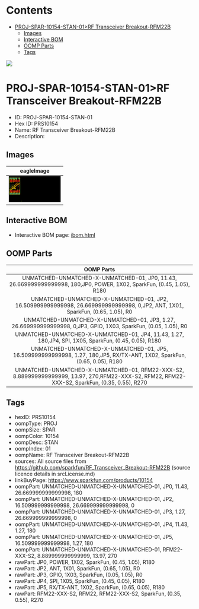 



Contents
========

* [PROJ-SPAR-10154-STAN-01>RF Transceiver Breakout-RFM22B](#proj-spar-10154-stan-01rf-transceiver-breakout-rfm22b)
	* [Images](#images)
	* [Interactive BOM](#interactive-bom)
	* [OOMP Parts](#oomp-parts)
	* [Tags](#tags)
  
![][im]
# PROJ-SPAR-10154-STAN-01>RF Transceiver Breakout-RFM22B

- ID: PROJ-SPAR-10154-STAN-01
- Hex ID: PRS10154
- Name: RF Transceiver Breakout-RFM22B
- Description: 

## Images
  
  

|eagleImage|
| :---: |
|[![eagleImage](eagleImage_140.png)](eagleImage_600.png)|

## Interactive BOM

- Interactive BOM page: [ibom.html](kicad/bom/ibom.html)

## OOMP Parts
  

|OOMP Parts|
| :---: |
|UNMATCHED-UNMATCHED-X-UNMATCHED-01, JP0, 11.43, 26.669999999999998, 180,JP0, POWER, 1X02, SparkFun, (0.45, 1.05), R180|
|UNMATCHED-UNMATCHED-X-UNMATCHED-01, JP2, 16.509999999999998, 26.669999999999998, 0,JP2, ANT, 1X01, SparkFun, (0.65, 1.05), R0|
|UNMATCHED-UNMATCHED-X-UNMATCHED-01, JP3, 1.27, 26.669999999999998, 0,JP3, GPIO, 1X03, SparkFun, (0.05, 1.05), R0|
|UNMATCHED-UNMATCHED-X-UNMATCHED-01, JP4, 11.43, 1.27, 180,JP4, SPI, 1X05, SparkFun, (0.45, 0.05), R180|
|UNMATCHED-UNMATCHED-X-UNMATCHED-01, JP5, 16.509999999999998, 1.27, 180,JP5, RX/TX-ANT, 1X02, SparkFun, (0.65, 0.05), R180|
|UNMATCHED-UNMATCHED-X-UNMATCHED-01, RFM22-XXX-S2, 8.889999999999999, 13.97, 270,RFM22-XXX-S2, RFM22, RFM22-XXX-S2, SparkFun, (0.35, 0.55), R270|

## Tags

- hexID: PRS10154
- oompType: PROJ
- oompSize: SPAR
- oompColor: 10154
- oompDesc: STAN
- oompIndex: 01
- oompName: RF Transceiver Breakout-RFM22B
- sources: All source files from https://github.com/sparkfun/RF_Transceiver_Breakout-RFM22B (source licence details in srcLicense.md)
- linkBuyPage: https://www.sparkfun.com/products/10154
- oompPart: UNMATCHED-UNMATCHED-X-UNMATCHED-01, JP0, 11.43, 26.669999999999998, 180
- oompPart: UNMATCHED-UNMATCHED-X-UNMATCHED-01, JP2, 16.509999999999998, 26.669999999999998, 0
- oompPart: UNMATCHED-UNMATCHED-X-UNMATCHED-01, JP3, 1.27, 26.669999999999998, 0
- oompPart: UNMATCHED-UNMATCHED-X-UNMATCHED-01, JP4, 11.43, 1.27, 180
- oompPart: UNMATCHED-UNMATCHED-X-UNMATCHED-01, JP5, 16.509999999999998, 1.27, 180
- oompPart: UNMATCHED-UNMATCHED-X-UNMATCHED-01, RFM22-XXX-S2, 8.889999999999999, 13.97, 270
- rawPart: JP0, POWER, 1X02, SparkFun, (0.45, 1.05), R180
- rawPart: JP2, ANT, 1X01, SparkFun, (0.65, 1.05), R0
- rawPart: JP3, GPIO, 1X03, SparkFun, (0.05, 1.05), R0
- rawPart: JP4, SPI, 1X05, SparkFun, (0.45, 0.05), R180
- rawPart: JP5, RX/TX-ANT, 1X02, SparkFun, (0.65, 0.05), R180
- rawPart: RFM22-XXX-S2, RFM22, RFM22-XXX-S2, SparkFun, (0.35, 0.55), R270



[im]: eagleImage_450.png
